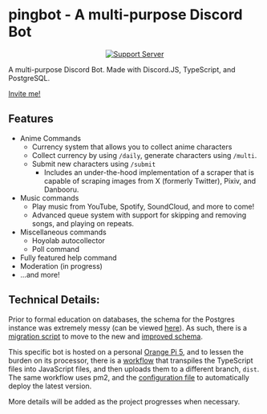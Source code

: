 # pingbot - A multi-purpose Discord Bot

<div align="center">

[![Support Server](https://img.shields.io/discord/850899856452878377?color=7289da&label=Discord&logo=discord&logoColor=white)](https://discord.gg/BKAWvgVZtN)

</div>

A multi-purpose Discord Bot. Made with Discord.JS, TypeScript, and PostgreSQL.

[Invite me!](https://discord.com/api/oauth2/authorize?client_id=632641386772168714&permissions=1512670883152&scope=bot%20applications.commands)

## Features
- Anime Commands
  - Currency system that allows you to collect anime characters
  - Collect currency by using `/daily`, generate characters using `/multi`.
  - Submit new characters using `/submit`
    - Includes an under-the-hood implementation of a scraper that is capable of scraping images from X (formerly Twitter), Pixiv, and Danbooru.
- Music commands
  - Play music from YouTube, Spotify, SoundCloud, and more to come!
  - Advanced queue system with support for skipping and removing songs, and playing on repeats.
- Miscellaneous commands
  - Hoyolab autocollector
  - Poll command
- Fully featured help command
- Moderation (in progress)
- ...and more!

## Technical Details:
Prior to formal education on databases, the schema for the Postgres instance was extremely messy (can be viewed [here](sqls/old_schema.sql)). As such, there is a [migration script](sqls/migrate.sql) to move to the new and [improved schema](sqls/schema.sql).

This specific bot is hosted on a personal [Orange Pi 5](http://www.orangepi.org/html/hardWare/computerAndMicrocontrollers/details/Orange-Pi-5.html), and to lessen the burden on its processor, there is a [workflow](.github/workflows/compileTS.yml) that transpiles the TypeScript files into JavaScript files, and then uploads them to a different branch, `dist`. The same workflow uses pm2, and the [configuration file](ecosystem.config.js) to automatically deploy the latest version.

More details will be added as the project progresses when necessary.
